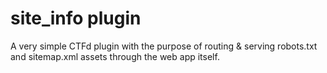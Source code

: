 # site_info plugin
A very simple CTFd plugin with the purpose of routing & serving robots.txt and sitemap.xml assets through the web app itself.